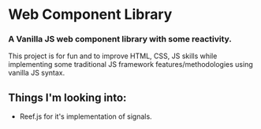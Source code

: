 # Web Component Library
### A Vanilla JS web component library with some reactivity.

This project is for fun and to improve HTML, CSS, JS skills while implementing some traditional JS framework features/methodologies using vanilla JS syntax.

## Things I'm looking into:
- Reef.js for it's implementation of signals.
